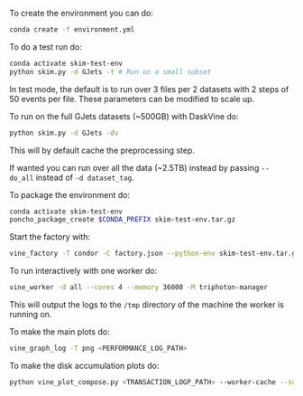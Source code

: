To create the environment you can do:

```bash
conda create -f environment.yml
```

To do a test run do:
```bash
conda activate skim-test-env
python skim.py -d GJets -t # Run on a small subset
```
In test mode, the default is to run over 3 files per 2 datasets with 2 steps of 50 events per file. These parameters can be modified to scale up.

To run on the full GJets datasets (~500GB) with DaskVine do:
```bash
python skim.py -d GJets -dv
```
This will by default cache the preprocessing step.

If wanted you can run over all the data (~2.5TB) instead by passing `--do_all` instead of `-d dataset_tag`.

To package the environment do:
```bash
conda activate skim-test-env
poncho_package_create $CONDA_PREFIX skim-test-env.tar.gz
```

Start the factory with:

```bash
vine_factory -T condor -C factory.json --python-env skim-test-env.tar.gz --scratch-dir=/tmp/vine-factory-$uid
```

To run interactively with one worker do:
```bash
vine_worker -d all --cores 4 --memory 36000 -M triphoton-manager
```
This will output the logs to the `/tmp` directory of the machine the worker is running on.

To make the main plots do:
```bash
vine_graph_log -T png <PERFORMANCE_LOG_PATH>
```

To make the disk accumulation plots do:
```bash
python vine_plot_compose.py <TRANSACTION_LOGP_PATH> --worker-cache --sublabels --out <OUTPUT_FILENAME>
```